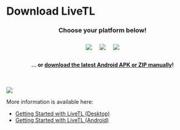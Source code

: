 # Download LiveTL

<h3 style="width: 100%;text-align:center;">Choose your platform below!</h3>
<span id="actionMessage" class="flex">
    <a href="https://play.google.com/store/apps/details?id=com.livetl.android"><img src="./img/install-android.png" /></a>
    <a href="https://chrome.google.com/webstore/detail/livetl-live-translations/moicohcfhhbmmngneghfjfjpdobmmnlg"><img src="./img/install-chrome.png" /></a>
    <a href="https://addons.mozilla.org/en-US/firefox/addon/livetl/"><img src="./img/install-firefox.png" /></a>
</span>
<h4 style="width: 100%;text-align:center;">... or <a href="https://github.com/LiveTL/LiveTL/releases">download the latest Android APK or ZIP manually</a>!</h4>
<br />


![](./img/cover-android.png)

More information is available here:
* [Getting Started with LiveTL (Desktop)](https://kentonishi.github.io/LiveTL/about)
* [Getting Started with LiveTL (Android)](https://kentonishi.github.io/LiveTL/about/android)

<style>
    .flex {
        display: flex;
        align-items: center;
        width: 100%;
        flex-wrap: wrap;
        justify-content: center;
    }
    .flex>a>img {
        max-height: 75px;
        margin: 10px;
    }
</style>
